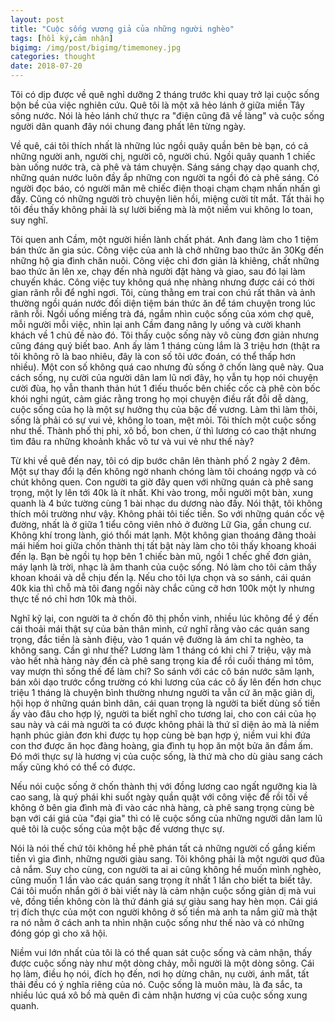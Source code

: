 ```yaml
---
layout: post
title: "Cuộc sống vương giả của những người nghèo"
tags: [hồi ký,cảm nhận]
bigimg: /img/post/bigimg/timemoney.jpg
categories: thought
date: 2018-07-20
---
```


Tôi có dịp được về quê nghỉ dưỡng 2 tháng trước khi quay trở lại cuộc sống bộn bề của việc nghiên cứu. Quê tôi là một xã hẻo lánh ở giữa miền Tây sông nước. Nói là hẻo lánh chứ thực ra "điện cũng đã về làng" và cuộc sống người dân quanh đây nói chung đang phất lên từng ngày.

Về quê, cái tôi thích nhất là những lúc ngồi quây quần bên bè bạn, có cả những người anh, người chị, người cô, người chú. Ngồi quây quanh 1 chiếc bàn uống nước trà, cà phê và tám chuyện. Sáng sáng chạy dạo quanh chợ, những quán nước luôn đầy ắp những con người ta ngồi đó cà phê sáng. Có người đọc báo, có người mân mê chiếc điện thoại chạm chạm nhấn nhấn gì đấy. Cũng có những người trò chuyện liên hồi, miệng cười tít mắt. Tất thải họ tôi đều thấy không phải là sự lười biếng mà là một niềm vui không lo toan, suy nghĩ.

Tôi quen anh Cầm, một người hiền lành chất phát. Anh đang làm cho 1 tiệm bán thức ăn gia súc. Công việc của anh là chở những bao thức ăn 30Kg đến những hộ gia đình chăn nuôi. Công việc chỉ đơn giản là khiêng, chất những bao thức ăn lên xe, chạy đến nhà người đặt hàng và giao, sau đó lại làm chuyến khác. Công việc tuy không quá nhẹ nhàng nhưng được cái có thời gian rãnh rỗi để nghỉ ngơi. Tôi, cùng thằng em trai con chú rất thân và ảnh thường ngồi quán nước đối diện tiệm bán thức ăn để tám chuyện trong lúc rãnh rỗi. Ngồi uống miếng trà đá, ngắm nhìn cuộc sống của xóm chợ quê, mỗi người mỗi việc, nhìn lại anh Cầm đang nâng ly uống và cười khanh khách về 1 chủ đề nào đó. Tôi thấy cuộc sống này vô cùng đơn giản nhưng cũng đáng quý biết bao. Anh ấy làm 1 tháng cùng lắm là 3 triệu hơn (thật ra tôi không rõ là bao nhiêu, đây là con số tôi ước đoán, có thể thấp hơn nhiều). Một con số không quá cao nhưng đủ sống ở chốn làng quê này. Qua cách sống, nụ cười của người dân lam lũ nơi đây, họ vẫn tụ họp nói chuyện cười đùa, họ vẫn thanh thản hút 1 điếu thuốc bên chiếc cốc cà phê còn bốc khói nghi ngút, cảm giác rằng trong họ mọi chuyện điều rất đỗi dễ dàng, cuộc sống của họ là một sự hưởng thụ của bậc đế vương. Làm thì làm thôi, sống là phải có sự vui vẻ, không lo toan, mệt mỏi. Tôi thích một cuộc sống như thế. Thành phố thị phi, xô bồ, bon chen, ừ thì lương có cao thật nhưng tìm đâu ra những khoảnh khắc vô tư và vui vẻ như thế này?

Từ khi về quê đến nay, tôi có dịp bước chân lên thành phố 2 ngày 2 đêm. Một sự thay đổi lạ đến không ngờ nhanh chóng làm tôi choáng ngợp và có chút không quen. Con người ta giờ đây quen với những quán cà phê sang trọng, một ly lên tới 40k là ít nhất. Khi vào trong, mỗi người một bàn, xung quanh là 4 bức tường cùng 1 bài nhạc du dương nào đấy. Nói thật, tôi không thích môi trường như vậy. Không phải tôi tiếc tiền. So với những quán cốc vệ đường, nhất là ở giữa 1 tiểu công viên nhỏ ở đường Lữ Gia, gần chung cư. Không khí trong lành, gió thổi mát lạnh. Một không gian thoáng đãng thoải mái hiếm hoi giữa chốn thành thị tất bật này làm cho tôi thấy khoang khoái đến lạ. Bạn bè ngồi tụ họp bên 1 chiếc bàn mũ, ngồi 1 chếc ghế đơn giản, máy lạnh là trời, nhạc là âm thanh của cuộc sống. Nó làm cho tôi cảm thấy khoan khoái và dễ chịu đến lạ. Nếu cho tôi lựa chọn và so sánh, cái quán 40k kia thì chỗ mà tôi đang ngồi này chắc cũng cỡ hơn 100k một ly nhưng thực tế nó chỉ hơn 10k mà thôi.

Nghĩ kỹ lại, con người ta ở chốn đô thị phồn vinh, nhiều lúc không để ý đến cái thoải mái thật sự của bản thân mình, cứ nghĩ rằng vào các quán sang trọng, đắc tiền là sành điệu, vào 1 quán vệ đường là ám chỉ ta nghèo, ta không sang. Cần gì như thế? Lương làm 1 tháng có khi chỉ 7 triệu, vậy mà vào hết nhà hàng này đến cà phê sang trọng kia để rồi cuối tháng mì tôm, vay mượn thì sống thế để làm chi? So sánh với các cô bán nước sâm lạnh, bán xôi dạo trước cổng trường có khi lương của các cô ấy lên đến hơn chục triệu 1 tháng là chuyện bình thường nhưng người ta vẫn cứ ăn mặc giản dị, hội họp ở những quán bình dân, cái quan trọng là người ta biết dùng số tiền ấy vào đâu cho hợp lý, người ta biết nghĩ cho tương lai, cho con cái của họ sau này và cái mà người ta có được không phải là thứ sĩ diện ảo mà là niềm hạnh phúc giản đơn khi được tụ họp cùng bè bạn hợp ý, niềm vui khi đứa con thơ được ăn học đàng hoàng, gia đình tụ họp ăn một bửa ăn đầm ấm. Đó mới thực sự là hương vị của cuộc sống, là thứ mà cho dù giàu sang cách mấy cũng khó có thể có được.

Nếu nói cuộc sống ở chốn thành thị với đồng lương cao ngất ngưỡng kia là cao sang, là quý phái khi suốt ngày quần quật với công việc để rồi tối về không ở bên gia đình mà đi vào các nhà hàng, cà phê sang trọng cùng bè bạn với cái giá của "đại gia" thì có lẽ cuộc sống của những người dân lam lũ quê tôi là cuộc sống của một bậc đế vương thực sự.

Nói là nói thế chứ tôi không hề phê phán tất cả những người cố gắng kiếm tiền vì gia đình, những người giàu sang. Tôi không phải là một người quơ đũa cả nắm. Suy cho cùng, con người ta ai ai cũng không hề muốn mình nghèo, cũng muốn 1 lần vào các quán sang trọng ít nhất 1 lần cho biết ta biết tây. Cái tôi muốn nhắn gởi ở bài viết này là cảm nhận cuộc sống giản dị mà vui vẻ, đồng tiền không còn là thứ đánh giá sự giàu sang hay hèn mọn. Cái giá trị đích thực của một con người không ở số tiền mà anh ta nắm giữ mà thật ra nó nằm ở cách anh ta nhìn nhận cuộc sống như thế nào và có những đóng góp gì cho xã hội.

Niềm vui lớn nhất của tôi là có thể quan sát cuộc sống và cảm nhận, thấy được cuộc sống này như một dòng chảy, mỗi người là một dòng sông. Cái họ làm, điều họ nói, đích họ đến, nơi họ dừng chân, nụ cười, ánh mắt, tất thải đều có ý nghĩa riêng của nó. Cuộc sống là muôn màu, là đa sắc, ta nhiều lúc quá xô bồ mà quên đi cảm nhận hương vị của cuộc sống xung quanh.
